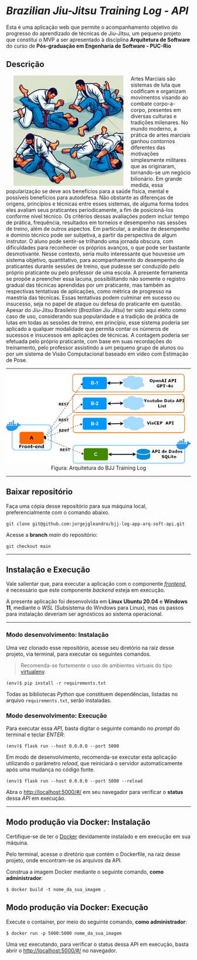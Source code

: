 # *Brazilian Jiu-Jitsu Training Log - API*

Esta é uma aplicação web que permite o acompanhamento objetivo do progresso do aprendizado de técnicas de Jiu-Jitsu, um pequeno projeto que constitui o MVP a ser apresentado à disciplina **Arquitetura de Software** do curso de **Pós-graduação em Engenharia de Software - PUC-Rio**

## Descrição

<img src="./img/positions.jpg" alt="Brazilian Jiu-Jitsu Training Image" title="Brazilian Jiu-Jitsu Training Image" width="300" style="float:left; margin:0px 20px"/>

Artes Marciais são sistemas de luta que codificam e organizam movimentos visando ao combate corpo-a-corpo, presentes em diversas culturas e tradições milenares.
No mundo moderno, a prática de artes marciais ganhou contornos diferentes das motivações simplesmente militares que as originaram, tornando-se um negócio bilionário. Em grande medida, essa popularização se deve aos benefícios para a saúde física, mental e  possíveis benefícios para autodefesa.
Não obstante as diferenças de origens, princípios e técnicas entre esses sistemas, de alguma forma todos eles avaliam seus praticantes periodicamente, a fim de posicioná-los conforme nível técnico. Os critérios dessas avaliações podem incluir tempo de prática, frequência, resultados em torneios e desempenho nas sessões de treino, além de outros aspectos.
Em particular, a análise de desempenho e domínio técnico pode ser subjetiva, a partir da perspectiva de algum instrutor. O aluno pode sentir-se trilhando uma jornada obscura, com dificuldades para reconhecer os próprios avanços, o que pode ser bastante desmotivante.
Nesse contexto, seria muito interessante que houvesse um sistema objetivo, quantitativo, para acompanhamento do desempenho de praticantes durante sessões de treino, que pudesse ser conduzido pelo próprio praticante ou pelo professor de uma escola.
A presente ferramenta se propõe a preencher essa lacuna, possibilitando não somente o registro gradual das técnicas aprendidas por um praticante, mas também as respectivas tentativas de aplicações, como métrica de progresso na maestria das técnicas. Essas tentativas podem culminar em sucesso ou insucesso, seja no papel de ataque ou defesa do praticante em questão.
Apesar do Jiu-Jitsu Brasileiro (*Brazilian Jiu Jitsu*) ter sido aqui eleito como caso de uso, considerando sua popularidade e a tradição de prática de lutas em todas as sessões de treino, em princípio, esse sistema poderia ser aplicado a qualquer modalidade que permita contar os números de sucessos e insucessos em aplicações de técnicas. A contagem poderia ser efetuada pelo próprio praticante, com base em suas recordações do treinamento, pelo professor assistindo a um pequeno grupo de alunos ou por um sistema de Visão Computacional baseado em vídeo com Estimação de Pose.

---

<img src="mvp-3-diagram.png" alt="Arquitetura do BJJ Training Log" title="Brazilian Jiu-Jitsu Training Image" width="600" class="center"/>

<center> Figura: Arquitetura do BJJ Training Log </center>

---
## Baixar repositório

Faça uma cópia desse repositório para sua máquina local, preferencialmente com o comando abaixo. 

```
git clone git@github.com:jorgejgleandro/bjj-log-app-arq-soft-api.git
```

Acesse a **branch** *main* do repositório:

```
git checkout main
```

---
## Instalação e Execução

Vale salientar que, para executar a aplicação com o componente  [*frontend*](https://github.com/jorgejgleandro/bjj-training-log-arq-soft-frontend), é necessário que este componente *backend* esteja em execução.

A presente aplicação foi desenvolvida em **Linux Ubuntu 20.04** e **Windows 11**, mediante o *WSL* (Subsistema do Windows para Linux), mas os passos para instalação deveriam ser agnósticos ao sistema operacional.

---
### Modo desenvolvimento: Instalação
Uma vez clonado esse repositório, acesse seu diretório na raiz desse projeto, via terminal, para executar os seguintes comandos.

> Recomenda-se fortemente o uso de ambientes virtuais do tipo [virtualenv](https://virtualenv.pypa.io/en/latest/installation.html).

```
(env)$ pip install -r requirements.txt
```

Todas as bibliotecas *Python* que constituem dependências, listadas no arquivo `requirements.txt`, serão instaladas.


### Modo desenvolvimento: Execução

Para executar essa *API*, basta digitar o seguinte comando no *prompt* do terminal e teclar *ENTER*:

```
(env)$ flask run --host 0.0.0.0 --port 5000
```

Em modo de desenvolvimento, recomenda-se executar esta aplicação utilizando o parâmetro *reload*, que reiniciará o servidor automaticamente após uma mudança no código fonte. 

```
(env)$ flask run --host 0.0.0.0 --port 5000 --reload
```

Abra o [http://localhost:5000/#/](http://localhost:5000/#/) em seu navegador para verificar o **status** dessa *API* em execução.

---
## Modo produção via Docker: Instalação
Certifique-se de ter o [Docker](https://docs.docker.com/engine/install/) devidamente instalado e em execução em sua máquina.

Pelo terminal, acesse o diretório que contém o Dockerfile, na raiz desse projeto, onde encontram-se os arquivos da API.

Construa a imagem Docker mediante o seguinte comando, **como administrador**:

```
$ docker build -t nome_da_sua_imagem .
```

## Modo produção via Docker: Execução

Execute o container, por meio do seguinte comando, **como administrador**:

```
$ docker run -p 5000:5000 nome_da_sua_imagem
```
Uma vez executando, para verificar o status dessa API em execução, basta abrir o [http://localhost:5000/#/](http://localhost:5000/#/) no navegador.